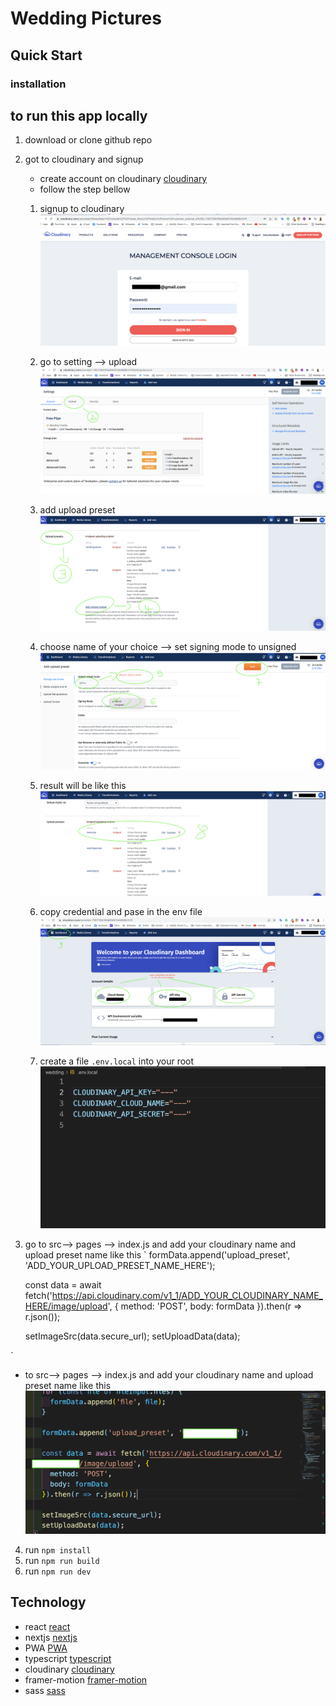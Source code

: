 # Wedding Pictures

## Quick Start
### installation

## to run this app locally
1. download or clone github repo

2. got to cloudinary and signup
   - create account on cloudinary [cloudinary](https://cloudinary.com/)
   - follow the step bellow

   1. signup to cloudinary
   ![alt signup](public/cloud0.png)

   2. go to setting --> upload
   ![alt text](public/cloud1.png)

   3. add upload preset
   ![alt text](public/cloud2.png)

   4. choose name of your choice --> set signing mode to unsigned 
   ![alt text](public/cloud3.png)

   5. result will be like this
   ![alt text](public/cloud4.png)

   6. copy credential and pase in the env file
   ![alt text](public/cloud5.png)

   7. create a file `.env.local` into your root
   ![alt text](public/env.png)

3. go to src--> pages --> index.js and add your cloudinary name and upload preset name like this
` 
    formData.append('upload_preset', 'ADD_YOUR_UPLOAD_PRESET_NAME_HERE');

    const data = await fetch('https://api.cloudinary.com/v1_1/ADD_YOUR_CLOUDINARY_NAME_HERE/image/upload', {
      method: 'POST',
      body: formData
    }).then(r => r.json());

    setImageSrc(data.secure_url);
    setUploadData(data);
  
  ` 

  - to src--> pages --> index.js and add your cloudinary name and upload preset name like this
   ![alt text](public/code.png) 

4. run `npm install`
5. run `npm run build`
6. run `npm run dev`

## Technology
- react [react](https://reactjs.org/)
- nextjs [nextjs](https://nextjs.org/)
- PWA    [PWA](https://web.dev/progressive-web-apps/)
- typescript [typescript](https://www.typescriptlang.org/)
- cloudinary [cloudinary](https://cloudinary.com/)
- framer-motion [framer-motion](https://www.framer.com/motion/)
- sass [sass](https://sass-lang.com/)





